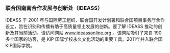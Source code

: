 
### 联合国南南合作发展与创新处（IDEASS）

IDEASS 于 2001 年与国际劳工组织、联合国开发计划署和联合国项目事务厅合作设立，旨在识别和传播有助于高质量领土发展的创新。要了解 IDEASS 推动的创新及其当前活动，请访问网站 www.ideassonline.org 。该网站吸引了来自 190 多个国家的访客，是 KIP 国际学校永久文化活动的重要工具。2011年并入联合国KIP国际学院。
